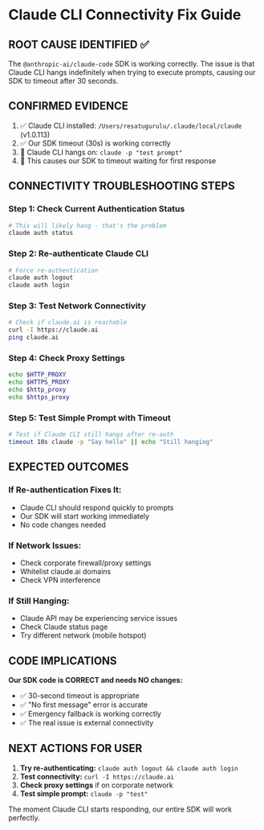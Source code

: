 # Claude CLI Connectivity Fix Guide

## ROOT CAUSE IDENTIFIED ✅

The `@anthropic-ai/claude-code` SDK is working correctly. The issue is that Claude CLI hangs indefinitely when trying to execute prompts, causing our SDK to timeout after 30 seconds.

## CONFIRMED EVIDENCE

1. ✅ Claude CLI installed: `/Users/resatugurulu/.claude/local/claude` (v1.0.113)
2. ✅ Our SDK timeout (30s) is working correctly
3. 🚨 Claude CLI hangs on: `claude -p "test prompt"`
4. 🚨 This causes our SDK to timeout waiting for first response

## CONNECTIVITY TROUBLESHOOTING STEPS

### Step 1: Check Current Authentication Status
```bash
# This will likely hang - that's the problem
claude auth status
```

### Step 2: Re-authenticate Claude CLI
```bash
# Force re-authentication
claude auth logout
claude auth login
```

### Step 3: Test Network Connectivity
```bash
# Check if claude.ai is reachable
curl -I https://claude.ai
ping claude.ai
```

### Step 4: Check Proxy Settings
```bash
echo $HTTP_PROXY
echo $HTTPS_PROXY
echo $http_proxy
echo $https_proxy
```

### Step 5: Test Simple Prompt with Timeout
```bash
# Test if Claude CLI still hangs after re-auth
timeout 10s claude -p "Say hello" || echo "Still hanging"
```

## EXPECTED OUTCOMES

### If Re-authentication Fixes It:
- Claude CLI should respond quickly to prompts
- Our SDK will start working immediately
- No code changes needed

### If Network Issues:
- Check corporate firewall/proxy settings
- Whitelist claude.ai domains
- Check VPN interference

### If Still Hanging:
- Claude API may be experiencing service issues
- Check Claude status page
- Try different network (mobile hotspot)

## CODE IMPLICATIONS

**Our SDK code is CORRECT and needs NO changes:**
- ✅ 30-second timeout is appropriate
- ✅ "No first message" error is accurate
- ✅ Emergency fallback is working correctly
- ✅ The real issue is external connectivity

## NEXT ACTIONS FOR USER

1. **Try re-authenticating:** `claude auth logout && claude auth login`
2. **Test connectivity:** `curl -I https://claude.ai`
3. **Check proxy settings** if on corporate network
4. **Test simple prompt:** `claude -p "test"`

The moment Claude CLI starts responding, our entire SDK will work perfectly.